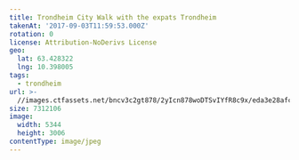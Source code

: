 ```yaml
---
title: Trondheim City Walk with the expats Trondheim
takenAt: '2017-09-03T11:59:53.000Z'
rotation: 0
license: Attribution-NoDerivs License
geo:
  lat: 63.428322
  lng: 10.398005
tags:
  - trondheim
url: >-
  //images.ctfassets.net/bncv3c2gt878/2yIcn878woDTSvIYfR8c9x/eda3e28afc6366ef908dbc78ecc2bb7c/trondheim-city-walk-with-the-expats-trondheim_36867929651_o
size: 7312106
image:
  width: 5344
  height: 3006
contentType: image/jpeg
---
```


